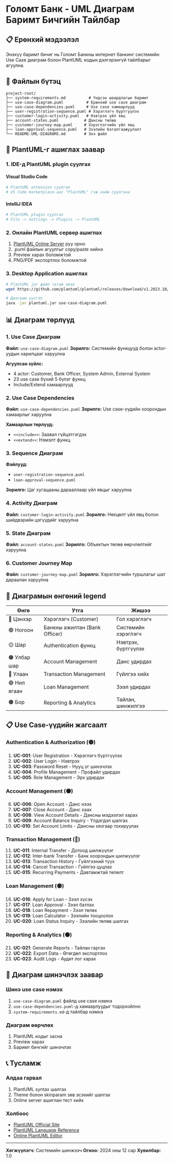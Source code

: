 # Голомт Банк - UML Диаграм Баримт Бичгийн Тайлбар

## 📋 Ерөнхий мэдээлэл

Энэхүү баримт бичиг нь Голомт Банкны интернет банкинг системийн Use Case диаграм болон PlantUML кодын дэлгэрэнгүй тайлбарыг агуулна.

## 📁 Файлын бүтэц

```
project-root/
├── system-requirements.md          # Үндсэн шаардлагын баримт
├── use-case-diagram.puml          # Ерөнхий use case диаграм
├── use-case-dependencies.puml     # Use case хамаарлууд
├── user-registration-sequence.puml # Хэрэглэгч бүртгүүлэх
├── customer-login-activity.puml   # Нэвтрэх үйл явц
├── account-states.puml           # Дансны төлөв
├── customer-journey-map.puml     # Хэрэглэгчийн үйл явц
├── loan-approval-sequence.puml   # Зээлийн баталгаажуулалт
└── README-UML-DIAGRAMS.md        # Энэ файл
```

## 🔧 PlantUML-г ашиглах заавар

### 1. IDE-д PlantUML plugin суулгах

#### Visual Studio Code
```bash
# PlantUML extension суулгах
# VS Code marketplace-аас "PlantUML" гэж хайж суулгана
```

#### IntelliJ IDEA
```bash
# PlantUML plugin суулгах
# File -> Settings -> Plugins -> PlantUML
```

### 2. Онлайн PlantUML сервер ашиглах

1. [PlantUML Online Server](https://www.plantuml.com/plantuml) руу орно
2. .puml файлын агуулгыг copy/paste хийнэ
3. Preview харах боломжтой
4. PNG/PDF экспортлох боломжтой

### 3. Desktop Application ашиглах

```bash
# PlantUML jar файл татаж авах
wget https://github.com/plantuml/plantuml/releases/download/v1.2023.10/plantuml-1.2023.10.jar

# Диаграм үүсгэх
java -jar plantuml.jar use-case-diagram.puml
```

## 📊 Диаграм төрлүүд

### 1. Use Case Диаграм
**Файл:** `use-case-diagram.puml`
**Зорилго:** Системийн функцууд болон actor-уудын харилцааг харуулна

**Агуулсан зүйлс:**
- 4 actor: Customer, Bank Officer, System Admin, External System
- 23 use case бүхий 5 бүлэг функц
- Include/Extend хамаарлууд

### 2. Use Case Dependencies
**Файл:** `use-case-dependencies.puml`
**Зорилго:** Use case-үүдийн хоорондын хамаарлыг харуулна

**Хамаарлын төрлүүд:**
- `<<include>>`: Заавал гүйцэтгэгдэх
- `<<extend>>`: Нэмэлт функц

### 3. Sequence Диаграм
**Файлууд:**
- `user-registration-sequence.puml`
- `loan-approval-sequence.puml`

**Зорилго:** Цаг хугацааны дарааллаар үйл явцыг харуулна

### 4. Activity Диаграм
**Файл:** `customer-login-activity.puml`
**Зорилго:** Нөхцөлт үйл явц болон шийдвэрийн цэгүүдийг харуулна

### 5. State Диаграм
**Файл:** `account-states.puml`
**Зорилго:** Объектын төлөв өөрчлөлтийг харуулна

### 6. Customer Journey Map
**Файл:** `customer-journey-map.puml`
**Зорилго:** Хэрэглэгчийн туршлагыг шат дараалан харуулна

## 🎨 Диаграмын өнгөний legend

| Өнгө | Утга | Жишээ |
|------|------|--------|
| 🔵 Цэнхэр | Хэрэглэгч (Customer) | Гол хэрэглэгч |
| 🟢 Ногоон | Банкны ажилтан (Bank Officer) | Системийн хэрэглэгч |
| 🟡 Шар | Authentication функц | Нэвтрэх, бүртгүүлэх |
| 🟠 Улбар шар | Account Management | Данс удирдах |
| 🔴 Улаан | Transaction Management | Гүйлгээ хийх |
| 🟣 Нил ягаан | Loan Management | Зээл удирдах |
| 🟤 Бор | Reporting & Analytics | Тайлан, шинжилгээ |

## 📋 Use Case-үүдийн жагсаалт

### Authentication & Authorization (🟡)
1. **UC-001**: User Registration - Хэрэглэгч бүртгүүлэх
2. **UC-002**: User Login - Нэвтрэх
3. **UC-003**: Password Reset - Нууц үг шинэчлэх
4. **UC-004**: Profile Management - Профайл удирдах
5. **UC-005**: Role Management - Эрх удирдах

### Account Management (🟠)
6. **UC-006**: Open Account - Данс нээх
7. **UC-007**: Close Account - Данс хаах
8. **UC-008**: View Account Details - Дансны мэдээлэл харах
9. **UC-009**: Account Balance Inquiry - Үлдэгдэл шалгах
10. **UC-010**: Set Account Limits - Дансны хязгаар тохируулах

### Transaction Management (🔴)
11. **UC-011**: Internal Transfer - Дотоод шилжүүлэг
12. **UC-012**: Inter-bank Transfer - Банк хоорондын шилжүүлэг
13. **UC-013**: Transaction History - Гүйлгээний түүх
14. **UC-014**: Cancel Transaction - Гүйлгээ цуцлах
15. **UC-015**: Recurring Payments - Давтамжтай төлөлт

### Loan Management (🟣)
16. **UC-016**: Apply for Loan - Зээл хүсэх
17. **UC-017**: Loan Approval - Зээл батлах
18. **UC-018**: Loan Repayment - Зээл төлөх
19. **UC-019**: Loan Calculator - Зээлийн тооцоолох
20. **UC-020**: Loan Status Inquiry - Зээлийн төлөв шалгах

### Reporting & Analytics (🟤)
21. **UC-021**: Generate Reports - Тайлан гаргах
22. **UC-022**: Export Data - Өгөгдөл экспортлох
23. **UC-023**: Audit Logs - Аудит лог харах

## 🔄 Диаграм шинэчлэх заавар

### Шинэ use case нэмэх
1. `use-case-diagram.puml` файлд use case нэмнэ
2. `use-case-dependencies.puml`-д хамаарлуудыг тодорхойлно
3. `system-requirements.md`-д тайлбар нэмнэ

### Диаграм өөрчлөх
1. PlantUML кодыг засна
2. Preview харах
3. Баримт бичгийг шинэчлэх

## 📞 Тусламж

### Алдаа гарвал
1. PlantUML syntax шалгах
2. Theme болон skinparam зөв эсэхийг шалгах
3. Online server ашиглан тест хийх

### Холбоос
- [PlantUML Official Site](https://plantuml.com/)
- [PlantUML Language Reference](https://plantuml.com/en/guide)
- [Online PlantUML Editor](https://www.plantuml.com/plantuml)

---

**Хөгжүүлэгч:** Системийн шинжээч
**Огноо:** 2024 оны 12 сар
**Хувилбар:** 1.0
